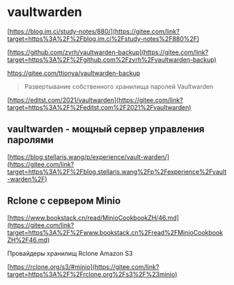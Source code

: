 # vaultwarden

[https://blog.im.ci/study-notes/880/](https://gitee.com/link?target=https%3A%2F%2Fblog.im.ci%2Fstudy-notes%2F880%2F)

[https://github.com/zvrh/vaultwarden-backup](https://gitee.com/link?target=https%3A%2F%2Fgithub.com%2Fzvrh%2Fvaultwarden-backup)

https://gitee.com/ttionya/vaultwarden-backup

> Развертывание собственного хранилища паролей Vaultwarden

[https://editst.com/2021/vaultwarden](https://gitee.com/link?target=https%3A%2F%2Feditst.com%2F2021%2Fvaultwarden)

## vaultwarden - мощный сервер управления паролями

[https://blog.stellaris.wang/p/experience/vault-warden/](https://gitee.com/link?target=https%3A%2F%2Fblog.stellaris.wang%2Fp%2Fexperience%2Fvault-warden%2F)

## Rclone с сервером Minio

[https://www.bookstack.cn/read/MinioCookbookZH/46.md](https://gitee.com/link?target=https%3A%2F%2Fwww.bookstack.cn%2Fread%2FMinioCookbookZH%2F46.md)

Провайдеры хранилищ Rclone Amazon S3

[https://rclone.org/s3/#minio](https://gitee.com/link?target=https%3A%2F%2Frclone.org%2Fs3%2F%23minio)

